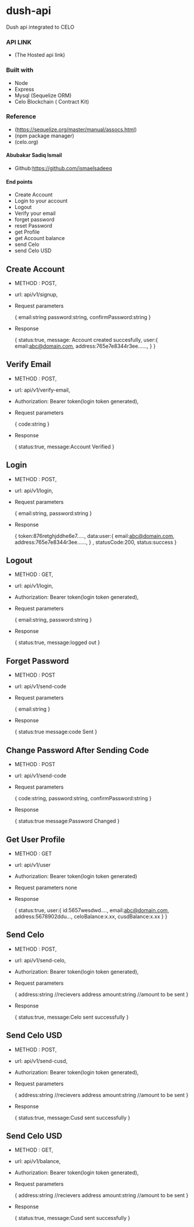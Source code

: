 # dush-api
Dush api integrated to CELO


### API LINK
* (The Hosted api link)

### Built with
* Node
* Express
* Mysql (Sequelize ORM)
* Celo Blockchain ( Contract Kit)

### Reference
* (https://sequelize.org/master/manual/assocs.html)
* (npm package manager)
* (celo.org)

#### Abubakar Sadiq Ismail
* Github:https://github.com/ismaelsadeeq

#### End points
* Create Account
* Login to your account
* Logout 
* Verify your email
* forget password
* reset Password
* get Profile 
* get Account balance
* send Celo
* send Celo USD

## Create Account
* METHOD : POST,
* url: api/v1/signup,
* Request parameters


    {
      email:string
      password:string,
      confirmPassword:string
    }
  
* Response 


    {
      status:true,
      message: Account created succesfully,
      user:{
        email:abc@domain.com,
        address:765e7e8344r3ee......,
      }
    }


## Verify Email
* METHOD : POST,
* url: api/v1/verify-email,
* Authorization: Bearer token(login token generated),
* Request parameters


    {
      code:string
    }

* Response 


    {
      status:true,
      message:Account Verified
    }


## Login
* METHOD : POST,
* url: api/v1/login,
* Request parameters


    {
      email:string,
      password:string
    }

* Response 


    {
      token:876retghjddhe6e7.....,
      data:user:{
        email:abc@domain.com,
        address:765e7e8344r3ee......,
      } ,
      statusCode:200,
      status:success
    }

## Logout
* METHOD : GET,
* url: api/v1/login,
* Authorization: Bearer token(login token generated),
* Request parameters


    {
      email:string,
      password:string
    }

* Response 


    {
      status:true,
      message:logged out
    }

## Forget Password
* METHOD : POST
* url: api/v1/send-code
* Request parameters


    {
      email:string
    }

* Response 


    {
      status:true
      message:code Sent
    }

## Change Password After Sending Code
* METHOD : POST
* url: api/v1/send-code
* Request parameters


    {
      code:string,
      password:string,
      confirmPassword:string
    }

* Response 


    {
      status:true
      message:Password Changed 
    }


## Get User Profile
* METHOD : GET
* url: api/v1/user
* Authorization: Bearer token(login token generated)
* Request parameters
  none
* Response 


    {
      status:true,
      user:{
        id:5657wesdwd....,
        email:abc@domain.com,
        address:5678902ddu...,
        celoBalance:x.xx,
        cusdBalance:x.xx
      }
    }


## Send Celo
* METHOD : POST,
* url: api/v1/send-celo,
* Authorization: Bearer token(login token generated),
* Request parameters


    {
      address:string //recievers address
      amount:string //amount to be sent
    }

* Response 


    {
      status:true,
      message:Celo sent successfully
    }

## Send Celo USD
* METHOD : POST,
* url: api/v1/send-cusd,
* Authorization: Bearer token(login token generated),
* Request parameters


    {
      address:string //recievers address
      amount:string //amount to be sent
    }

* Response 


    {
      status:true,
      message:Cusd sent successfully
    }
## Send Celo USD
* METHOD : GET,
* url: api/v1/balance,
* Authorization: Bearer token(login token generated),
* Request parameters


    {
      address:string //recievers address
      amount:string //amount to be sent
    }

* Response 


    {
      status:true,
      message:Cusd sent successfully
    }
